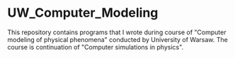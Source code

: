 # UW_Computer_Modeling

This repository contains programs that I wrote during course of "Computer modeling of physical phenomena" conducted by University of Warsaw. The course is continuation of "Computer simulations in physics".